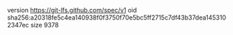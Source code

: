 version https://git-lfs.github.com/spec/v1
oid sha256:a20318fe5c4ea140938f0f3750f70e5bc5ff2715c7df43b37dea1453102347ec
size 9378
